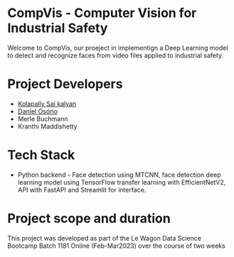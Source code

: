 # CompVis - Computer Vision for Industrial Safety
Welcome to CompVis, our proeject in implementign a Deep Learning model to detect and recognize faces from video files applied to industrial safety.

# Project Developers
- <a href="https://github.com/kolapally" target="_blank">Kolapally Sai kalyan</a>
- <a href="https://github.com/dosorio79" target="_blank">Daniel Osório</a>
- Merle Buchmann
- Kranthi Maddishetty

# Tech Stack
- Python backend - Face detection using MTCNN, face detection deep learning model using TensorFlow transfer learning with EfficientNetV2, API with FastAPI and Streamlit for interface.

# Project scope and duration
This project was developed as part of the Le Wagon Data Science Bootcamp Batch 1181 Online (Feb-Mar2023) over the course of two weeks

